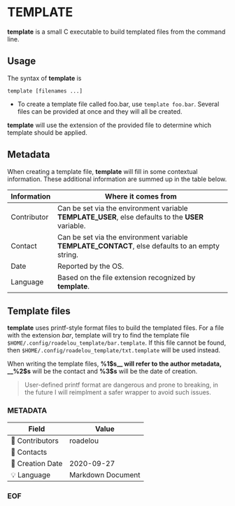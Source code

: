 # TEMPLATE

__template__ is a small C executable to build templated files from the command line.

## Usage

The syntax of __template__ is

```
template [filenames ...]
```

- To create a template file called foo.bar, use `template foo.bar`. Several files can be provided at once and they will all be created.

__template__ will use the extension of the provided file to determine which template should be applied.

## Metadata

When creating a template file, __template__ will fill in some contextual information. These additional information are summed up in the table below.

Information | Where it comes from
----------- | -------------------
Contributor | Can be set via the environment variable __TEMPLATE\_USER__, else defaults to the __USER__ variable.
Contact | Can be set via the environment variable __TEMPLATE\_CONTACT__, else defaults to an empty string.
Date | Reported by the OS.
Language | Based on the file extension recognized by __template__.

## Template files

__template__ uses printf-style format files to build the templated files. For a file with the extension _bar_, template will try to find the template file `$HOME/.config/roadelou_template/bar.template`. If this file cannot be found, then `$HOME/.config/roadelou_template/txt.template` will be used instead.

When writing the template files, __%1$s__ will refer to the author metadata, __%2$s__ will be the contact and __%3$s__ will be the date of creation.

> User-defined printf format are dangerous and prone to breaking, in the future I will reimplment a safer wrapper to avoid such issues.

### METADATA

Field | Value
--- | ---
:pencil: Contributors | roadelou
:email: Contacts |
:date: Creation Date | 2020-09-27
:bulb: Language | Markdown Document

### EOF
